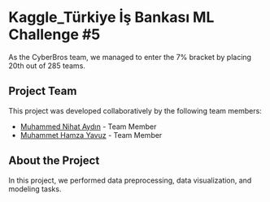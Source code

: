 # Kaggle_Türkiye İş Bankası ML Challenge #5

As the CyberBros team, we managed to enter the 7% bracket by placing 20th out of 285 teams.

## Project Team

This project was developed collaboratively by the following team members:

- [Muhammed Nihat Aydın](https://github.com/Nihat-AYDIN) - Team Member
- [Muhammet Hamza Yavuz](https://github.com/hamza37yavuz) - Team Member

## About the Project

In this project, we performed data preprocessing, data visualization, and modeling tasks.
